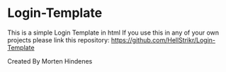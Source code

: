 # Login-Template

This is a simple Login Template in html
If you use this in any of your own projects please link this repository:
https://github.com/HellStrikr/Login-Template


Created By Morten Hindenes
